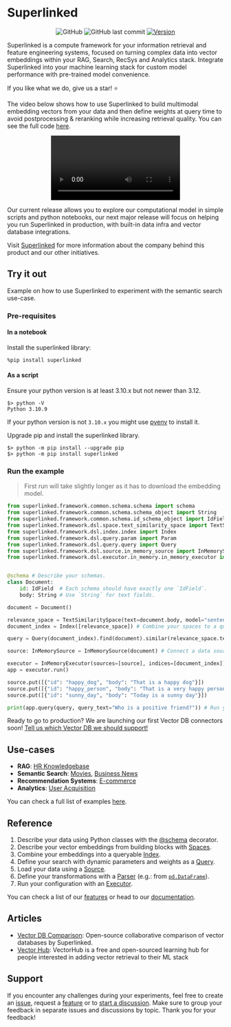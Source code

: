 # Superlinked 

<div align="center">

![GitHub](https://img.shields.io/github/license/superlinked/superlinked) ![GitHub last commit](https://img.shields.io/github/last-commit/superlinked/superlinked) [![Version](https://img.shields.io/npm/v/superlinked.svg)](https://npmjs.org/package/superlinked)

</div>


Superlinked is a compute framework for your information retrieval and feature engineering systems, focused on turning complex data into vector embeddings within your RAG, Search, RecSys and Analytics stack. Integrate Superlinked into your machine learning stack for custom model performance with pre-trained model convenience. 

If you like what we do, give us a star! ⭐

The video below shows how to use Superlinked to build multimodal embedding vectors from your data and then define weights at query time to avoid postprocessing & reranking while increasing retrieval quality. You can see the full code [here](https://github.com/superlinked/superlinked/blob/main/notebook/recommendations_e_commerce.ipynb).

<div align="center">
<video src="https://storage.googleapis.com/superlinked-public-assets/README_video.mp4" controls="controls" style="max-width: 730px;">
</video>
</div>

Our current release allows you to explore our computational model in simple scripts and python notebooks, our next major release will focus on helping you run Superlinked in production, with built-in data infra and vector database integrations.

Visit [Superlinked](https://superlinked.com/) for more information about the company behind this product and our other initiatives.

## Try it out

Example on how to use Superlinked to experiment with the semantic search use-case. 

### Pre-requisites

#### In a notebook

Install the superlinked library: 
```
%pip install superlinked
```

#### As a script 
Ensure your python version is at least 3.10.x but not newer than 3.12.

```commandline
$> python -V
Python 3.10.9
```

If your python version is not `3.10.x` you might use [pyenv](https://github.com/pyenv/pyenv) to install it. 

Upgrade pip and install the superlinked library.

```commandline
$> python -m pip install --upgrade pip
$> python -m pip install superlinked
```

### Run the example

>First run will take slightly longer as it has to download the embedding model.  

```python
from superlinked.framework.common.schema.schema import schema
from superlinked.framework.common.schema.schema_object import String
from superlinked.framework.common.schema.id_schema_object import IdField
from superlinked.framework.dsl.space.text_similarity_space import TextSimilaritySpace
from superlinked.framework.dsl.index.index import Index
from superlinked.framework.dsl.query.param import Param
from superlinked.framework.dsl.query.query import Query
from superlinked.framework.dsl.source.in_memory_source import InMemorySource
from superlinked.framework.dsl.executor.in_memory.in_memory_executor import InMemoryExecutor


@schema # Describe your schemas.
class Document:
    id: IdField  # Each schema should have exactly one `IdField`.
    body: String # Use `String` for text fields.

document = Document()

relevance_space = TextSimilaritySpace(text=document.body, model="sentence-transformers/all-mpnet-base-v2") # Select your semantic embedding model.
document_index = Index([relevance_space]) # Combine your spaces to a queryable index.

query = Query(document_index).find(document).similar(relevance_space.text, Param("query_text")) # Define your query with dynamic parameters.

source: InMemorySource = InMemorySource(document) # Connect a data source to your schema.

executor = InMemoryExecutor(sources=[source], indices=[document_index]) # Tie it all together to run your configuration.
app = executor.run()

source.put([{"id": "happy_dog", "body": "That is a happy dog"}])
source.put([{"id": "happy_person", "body": "That is a very happy person"}])
source.put([{"id": "sunny_day", "body": "Today is a sunny day"}])

print(app.query(query, query_text="Who is a positive friend?")) # Run your query.
```

Ready to go to production? We are launching our first Vector DB connectors soon! [Tell us which Vector DB we should support!](https://github.com/superlinked/superlinked/discussions/41)

## Use-cases

- **RAG**: [HR Knowledgebase](https://github.com/superlinked/superlinked/blob/main/notebook/rag_hr_knowledgebase.ipynb)
- **Semantic Search**: [Movies](https://github.com/superlinked/superlinked/blob/main/notebook/semantic_search_netflix_titles.ipynb), [Business News](https://github.com/superlinked/superlinked/blob/main/notebook/semantic_search_news.ipynb)
- **Recommendation Systems**: [E-commerce](https://github.com/superlinked/superlinked/blob/main/notebook/recommendations_e_commerce.ipynb)
- **Analytics**: [User Acquisition](https://github.com/superlinked/superlinked/blob/main/notebook/analytics_user_acquisition.ipynb)

You can check a full list of examples [here](https://github.com/superlinked/superlinked/tree/main/notebook).

## Reference

1. Describe your data using Python classes with the [@schema](https://github.com/superlinked/superlinked/blob/main/docs/superlinked/framework/common/schema/schema.md) decorator.
2. Describe your vector embeddings from building blocks with [Spaces](https://github.com/superlinked/superlinked/blob/main/docs/superlinked/framework/dsl/space/index.md).
3. Combine your embeddings into a queryable [Index](https://github.com/superlinked/superlinked/blob/main/docs/superlinked/framework/dsl/index/index.m.md).
4. Define your search with dynamic parameters and weights as a [Query](https://github.com/superlinked/superlinked/blob/main/docs/superlinked/framework/dsl/query/query.md).
5. Load your data using a [Source](https://github.com/superlinked/superlinked/blob/main/docs/superlinked/framework/dsl/source/index.md).
6. Define your transformations with a [Parser](https://github.com/superlinked/superlinked/blob/main/docs/superlinked/framework/common/parser) (e.g.: from [`pd.DataFrame`](https://github.com/superlinked/superlinked/blob/main/docs/superlinked/framework/common/parser/dataframe_parser.md)). 
7. Run your configuration with an [Executor](https://github.com/superlinked/superlinked/blob/main/docs/superlinked/framework/dsl/executor/in_memory/in_memory_executor.md).

You can check a list of our [features](https://github.com/superlinked/superlinked/tree/main/notebook/feature) or head to our [documentation](https://github.com/superlinked/superlinked/tree/main/docs).
  
## Articles

- [Vector DB Comparison](https://superlinked.com/vector-db-comparison/): Open-source collaborative comparison of vector databases by Superlinked.
- [Vector Hub](https://superlinked.com/vectorhub/): VectorHub is a free and open-sourced learning hub for people interested in adding vector retrieval to their ML stack

## Support

If you encounter any challenges during your experiments, feel free to create an [issue](https://github.com/superlinked/superlinked/issues/new?assignees=ClaireSuperlinked&labels=bug&projects=&template=bug_report.md&title=), request a [feature](https://github.com/superlinked/superlinked/issues/new?assignees=ClaireSuperlinked&labels=enhancement&projects=&template=feature_request.md&title=) or to [start a discussion](https://github.com/superlinked/superlinked/discussions/new/choose).
Make sure to group your feedback in separate issues and discussions by topic. Thank you for your feedback!


